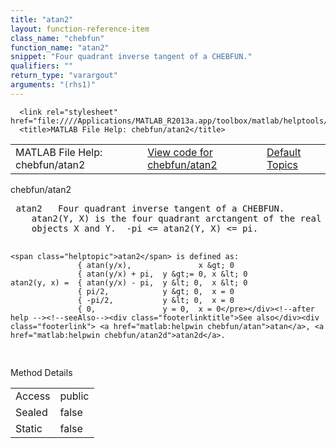 ```yaml
---
title: "atan2"
layout: function-reference-item
class_name: "chebfun"
function_name: "atan2"
snippet: "Four quadrant inverse tangent of a CHEBFUN."
qualifiers: ""
return_type: "varargout"
arguments: "(rhs1)"
---
```


<html>
   <head>
      <meta http-equiv="Content-Type" content="text/html; charset=utf-8">
   
      <link rel="stylesheet" href="file:////Applications/MATLAB_R2013a.app/toolbox/matlab/helptools/private/helpwin.css">
      <title>MATLAB File Help: chebfun/atan2</title>
   </head>
   <body>
      <!--Single-page help-->
      <table border="0" cellspacing="0" width="100%">
         <tr class="subheader">
            <td class="headertitle">MATLAB File Help: chebfun/atan2</td>
            <td class="subheader-left"><a href="matlab:edit chebfun/atan2">View code for chebfun/atan2</a></td>
            <td class="subheader-right"><a href="matlab:helpwin">Default Topics</a></td>
         </tr>
      </table>
      <div class="title">chebfun/atan2</div>
      <div class="helptext"><pre><!--helptext --> <span class="helptopic">atan2</span>   Four quadrant inverse tangent of a CHEBFUN.
    <span class="helptopic">atan2</span>(Y, X) is the four quadrant arctangent of the real parts of the CHEBFUN
    objects X and Y.  -pi &lt;= <span class="helptopic">atan2</span>(Y, X) &lt;= pi.
 
    <span class="helptopic">atan2</span> is defined as:
                   { atan(y/x),               x &gt; 0
                   { atan(y/x) + pi,  y &gt;= 0, x &lt; 0
    atan2(y, x) =  { atan(y/x) - pi,  y &lt; 0,  x &lt; 0
                   { pi/2,            y &gt; 0,  x = 0
                   { -pi/2,           y &lt; 0,  x = 0
                   { 0,               y = 0,  x = 0</pre></div><!--after help --><!--seeAlso--><div class="footerlinktitle">See also</div><div class="footerlink"> <a href="matlab:helpwin chebfun/atan">atan</a>, <a href="matlab:helpwin chebfun/atan2d">atan2d</a>.
</div>
      <!--Method-->
      <div class="sectiontitle">Method Details</div>
      <table class="class-details">
         <tr>
            <td class="class-detail-label">Access</td>
            <td>public</td>
         </tr>
         <tr>
            <td class="class-detail-label">Sealed</td>
            <td>false</td>
         </tr>
         <tr>
            <td class="class-detail-label">Static</td>
            <td>false</td>
         </tr>
      </table>
   </body>
</html>
